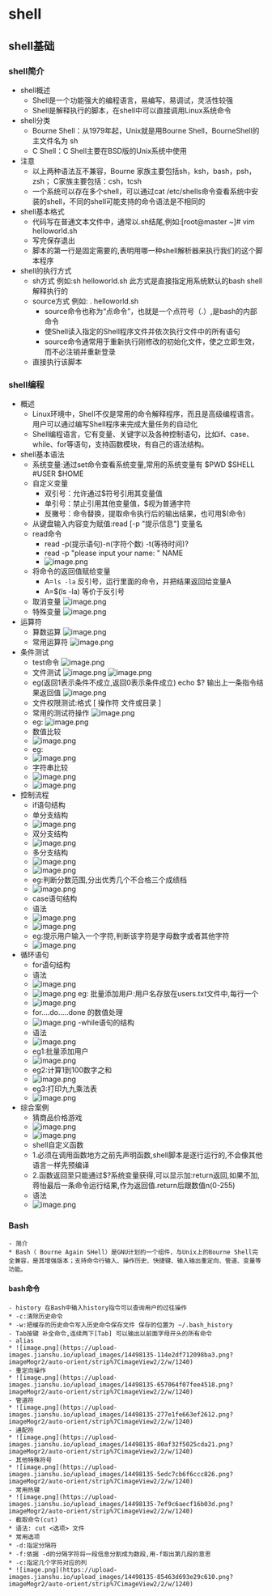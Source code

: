 # shell

## shell基础

### shell简介
- shell概述	
	- Shell是一个功能强大的编程语言，易编写，易调试，灵活性较强
	- Shell是解释执行的脚本，在shell中可以直接调用Linux系统命令
- shell分类
	- Bourne Shell：从1979年起，Unix就是用Bourne Shell，BourneShell的主文件名为 sh
	- C Shell：C Shell主要在BSD版的Unix系统中使用
- 注意
	- 以上两种语法互不兼容，Bourne 家族主要包括sh，ksh，bash，psh，zsh；  C家族主要包括：csh，tcsh
	- 一个系统可以存在多个shell，可以通过cat /etc/shells命令查看系统中安装的shell，不同的shell可能支持的命令语法是不相同的
- shell基本格式
	- 代码写在普通文本文件中，通常以.sh结尾,例如:[root@master ~]# vim helloworld.sh
	- 写完保存退出
	- 脚本的第一行是固定需要的,表明用哪一种shell解析器来执行我们的这个脚本程序
- shell的执行方式
	- sh方式 例如:sh helloworld.sh 此方式是直接指定用系统默认的bash shell解释执行的
	- source方式 例如: . helloworld.sh
		- source命令也称为“点命令”，也就是一个点符号（.）,是bash的内部命令
		- 使Shell读入指定的Shell程序文件并依次执行文件中的所有语句
		- source命令通常用于重新执行刚修改的初始化文件，使之立即生效，而不必注销并重新登录
	- 直接执行该脚本
	
### shell编程
- 概述
	- Linux环境中，Shell不仅是常用的命令解释程序，而且是高级编程语言。用户可以通过编写Shell程序来完成大量任务的自动化
	- Shell编程语言，它有变量、关键字以及各种控制语句，比如if、case、while、for等语句，支持函数模块，有自己的语法结构。
- shell基本语法
	- 系统变量:通过set命令查看系统变量,常用的系统变量有 $PWD $SHELL #USER $HOME
	- 自定义变量
		- 双引号：允许通过$符号引用其变量值
		- 单引号：禁止引用其他变量值，$视为普通字符
		- 反撇号：命令替换，提取命令执行后的输出结果，也可用$(命令)
	- 从键盘输入内容变为赋值:read  [-p  "提示信息"]  变量名
	- read命令
		* read -p(提示语句)-n(字符个数) -t(等待时间)?
		* read -p "please input your name: " NAME
		* ![image.png](https://upload-images.jianshu.io/upload_images/14498135-300286980bacd687.png?imageMogr2/auto-orient/strip%7CimageView2/2/w/1240)
	- 将命令的返回值赋给变量
		* A=`ls -la` 反引号，运行里面的命令，并把结果返回给变量A
		* A=$(ls -la) 等价于反引号
	- 取消变量
	![image.png](https://upload-images.jianshu.io/upload_images/14498135-8c2423757062b978.png?imageMogr2/auto-orient/strip%7CimageView2/2/w/1240)
	- 特殊变量
	![image.png](https://upload-images.jianshu.io/upload_images/14498135-7506afd3a43fc95f.png?imageMogr2/auto-orient/strip%7CimageView2/2/w/1240)
- 运算符
	- 算数运算
	![image.png](https://upload-images.jianshu.io/upload_images/14498135-c5d7141000a2df7d.png?imageMogr2/auto-orient/strip%7CimageView2/2/w/1240)
	- 常用运算符
	![image.png](https://upload-images.jianshu.io/upload_images/14498135-7a541b264943ea1e.png?imageMogr2/auto-orient/strip%7CimageView2/2/w/1240)
- 条件测试
	- test命令
	![image.png](https://upload-images.jianshu.io/upload_images/14498135-a0d4e8fdceba2b92.png?imageMogr2/auto-orient/strip%7CimageView2/2/w/1240)
	- 文件测试
	![image.png](https://upload-images.jianshu.io/upload_images/14498135-28d12b1bf0fdb105.png?imageMogr2/auto-orient/strip%7CimageView2/2/w/1240)
	![image.png](https://upload-images.jianshu.io/upload_images/14498135-0dd6e22d2260ed56.png?imageMogr2/auto-orient/strip%7CimageView2/2/w/1240)
	* eg(返回1表示条件不成立,返回0表示条件成立) echo $? 输出上一条指令结果返回值
	![image.png](https://upload-images.jianshu.io/upload_images/14498135-5294ee208f9f91ef.png?imageMogr2/auto-orient/strip%7CimageView2/2/w/1240)
	- 文件权限测试:格式 [ 操作符 文件或目录 ]
	* 常用的测试符操作
	![image.png](https://upload-images.jianshu.io/upload_images/14498135-5fad6ec61e100b7f.png?imageMogr2/auto-orient/strip%7CimageView2/2/w/1240)
	* eg:
	![image.png](https://upload-images.jianshu.io/upload_images/14498135-1bb655255e9a2df7.png?imageMogr2/auto-orient/strip%7CimageView2/2/w/1240)
	- 数值比较
	* ![image.png](https://upload-images.jianshu.io/upload_images/14498135-816d5443fb7d855f.png?imageMogr2/auto-orient/strip%7CimageView2/2/w/1240)
	* eg: 
	* ![image.png](https://upload-images.jianshu.io/upload_images/14498135-1edbff1f821849d8.png?imageMogr2/auto-orient/strip%7CimageView2/2/w/1240)
	- 字符串比较
	* ![image.png](https://upload-images.jianshu.io/upload_images/14498135-3e08a0a40bdf1f24.png?imageMogr2/auto-orient/strip%7CimageView2/2/w/1240)
	* ![image.png](https://upload-images.jianshu.io/upload_images/14498135-97d01f4f4c15bbfb.png?imageMogr2/auto-orient/strip%7CimageView2/2/w/1240)
- 控制流程
	- if语句结构
	* 单分支结构
	* ![image.png](https://upload-images.jianshu.io/upload_images/14498135-5e1d457be126ce1d.png?imageMogr2/auto-orient/strip%7CimageView2/2/w/1240)
	* 双分支结构
	* ![image.png](https://upload-images.jianshu.io/upload_images/14498135-6c78f6badeba1391.png?imageMogr2/auto-orient/strip%7CimageView2/2/w/1240)
	* 多分支结构
	* ![image.png](https://upload-images.jianshu.io/upload_images/14498135-48de0ab91e666ce8.png?imageMogr2/auto-orient/strip%7CimageView2/2/w/1240)
	* ![image.png](https://upload-images.jianshu.io/upload_images/14498135-00eb1b69409ef621.png?imageMogr2/auto-orient/strip%7CimageView2/2/w/1240)
	* eg:判断分数范围,分出优秀几个不合格三个成绩档
	* ![image.png](https://upload-images.jianshu.io/upload_images/14498135-e43b5608e3605f88.png?imageMogr2/auto-orient/strip%7CimageView2/2/w/1240)
	- case语句结构
	* 语法
	* ![image.png](https://upload-images.jianshu.io/upload_images/14498135-7b80fadf5309e878.png?imageMogr2/auto-orient/strip%7CimageView2/2/w/1240)
	* ![image.png](https://upload-images.jianshu.io/upload_images/14498135-d2c21c7b13b26116.png?imageMogr2/auto-orient/strip%7CimageView2/2/w/1240)
	* eg:提示用户输入一个字符,判断该字符是字母数字或者其他字符
	* ![image.png](https://upload-images.jianshu.io/upload_images/14498135-9aa1a23d165cbd29.png?imageMogr2/auto-orient/strip%7CimageView2/2/w/1240)
- 循环语句
	- for语句结构
	* 语法
	* ![image.png](https://upload-images.jianshu.io/upload_images/14498135-cc22a45a58d4413f.png?imageMogr2/auto-orient/strip%7CimageView2/2/w/1240)
	* ![image.png](https://upload-images.jianshu.io/upload_images/14498135-071278bd0b0abed5.png?imageMogr2/auto-orient/strip%7CimageView2/2/w/1240) 
	eg: 批量添加用户:用户名存放在users.txt文件中,每行一个
	* ![image.png](https://upload-images.jianshu.io/upload_images/14498135-31162eea4a82b597.png?imageMogr2/auto-orient/strip%7CimageView2/2/w/1240)
	- for....do.....done 的数值处理
	* ![image.png](https://upload-images.jianshu.io/upload_images/14498135-8bd2bce8ce33911e.png?imageMogr2/auto-orient/strip%7CimageView2/2/w/1240)	
	-while语句的结构
	* 语法
	* ![image.png](https://upload-images.jianshu.io/upload_images/14498135-491e13643ab96a3d.png?imageMogr2/auto-orient/strip%7CimageView2/2/w/1240)
	* eg1:批量添加用户
	* ![image.png](https://upload-images.jianshu.io/upload_images/14498135-9db3995946e30dc6.png?imageMogr2/auto-orient/strip%7CimageView2/2/w/1240)
	* eg2:计算1到100数字之和
	* ![image.png](https://upload-images.jianshu.io/upload_images/14498135-05b8472878c4d365.png?imageMogr2/auto-orient/strip%7CimageView2/2/w/1240)
	* eg3:打印九九乘法表
	* ![image.png](https://upload-images.jianshu.io/upload_images/14498135-c9eed7a007fbb34e.png?imageMogr2/auto-orient/strip%7CimageView2/2/w/1240)
- 综合案例
	- 猜商品价格游戏
	* ![image.png](https://upload-images.jianshu.io/upload_images/14498135-12923d3226dc8059.png?imageMogr2/auto-orient/strip%7CimageView2/2/w/1240)
	* ![image.png](https://upload-images.jianshu.io/upload_images/14498135-dbf1fd961d49a736.png?imageMogr2/auto-orient/strip%7CimageView2/2/w/1240)
	- shell自定义函数
	* 1.必须在调用函数地方之前先声明函数,shell脚本是逐行运行的,不会像其他语言一样先预编译
	* 2.函数返回至只能通过$?系统变量获得,可以显示加:return返回,如果不加,蒋怡最后一条命令运行结果,作为返回值.return后跟数值n(0-255)
	* 语法
	* ![image.png](https://upload-images.jianshu.io/upload_images/14498135-68831612dca76e3b.png?imageMogr2/auto-orient/strip%7CimageView2/2/w/1240)

### Bash
	- 简介
	* Bash（ Bourne Again SHell）是GNU计划的一个组件，与Unix上的Bourne Shell完全兼容，是其增强版本；支持命令行输入、操作历史、快捷键、输入输出重定向、管道、变量等功能。
#### bash命令
	- history 在Bash中输入history指令可以查询用户的过往操作
	* -c:清除历史命令
	* -w:把缓存的历史命令写入历史命令保存文件 保存的位置为 ~/.bash_history
	- Tab按键 补全命令,连续两下[Tab] 可以输出以前面字母开头的所有命令
	- alias
	* ![image.png](https://upload-images.jianshu.io/upload_images/14498135-114e2df712098ba3.png?imageMogr2/auto-orient/strip%7CimageView2/2/w/1240)
	- 重定向操作
	* ![image.png](https://upload-images.jianshu.io/upload_images/14498135-657064f07fee4518.png?imageMogr2/auto-orient/strip%7CimageView2/2/w/1240)
	- 管道符
	* ![image.png](https://upload-images.jianshu.io/upload_images/14498135-277e1fe663ef2612.png?imageMogr2/auto-orient/strip%7CimageView2/2/w/1240)
	- 通配符
	* ![image.png](https://upload-images.jianshu.io/upload_images/14498135-80af32f5025cda21.png?imageMogr2/auto-orient/strip%7CimageView2/2/w/1240)
	- 其他特殊符号
	* ![image.png](https://upload-images.jianshu.io/upload_images/14498135-5edc7cb6f6ccc826.png?imageMogr2/auto-orient/strip%7CimageView2/2/w/1240)
	- 常用热键
	* ![image.png](https://upload-images.jianshu.io/upload_images/14498135-7ef9c6aecf16b03d.png?imageMogr2/auto-orient/strip%7CimageView2/2/w/1240)
	- 截取命令(cut)
	* 语法: cut <选项> 文件
	* 常用选项
	* -d:指定分隔符
	* -f:依据 -d的分隔字符将一段信息分割成为数段,用-f取出第几段的意思
	* -c:指定几个字符对应的列
	* ![image.png](https://upload-images.jianshu.io/upload_images/14498135-85463d693e29c610.png?imageMogr2/auto-orient/strip%7CimageView2/2/w/1240)

	
	
	
	
	